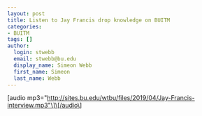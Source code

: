 ```yaml
---
layout: post
title: Listen to Jay Francis drop knowledge on BUITM
categories:
- BUITM
tags: []
author:
  login: stwebb
  email: stwebb@bu.edu
  display_name: Simeon Webb
  first_name: Simeon
  last_name: Webb
---
```

\[audio mp3="http://sites.bu.edu/wtbu/files/2019/04/Jay-Francis-interview.mp3"\]\[/audio\]
